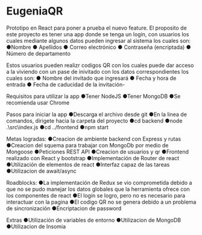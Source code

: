 # EugeniaQR
Prototipo en React para poner a prueba el nuevo feature.
El proposito de este proyecto es tener una app donde se tenga un login, con usuarios los cuales mediante algunos datos pueden ingresar al sistema los cuales son:
●Nombre
● Apellidos
● Correo electrónico
● Contraseña (encriptada)
● Número de departamento

Estos usuarios pueden realizr codigos QR con los cuales puede dar acceso a la viviendo con un pase de inivitado con los datos correspondientes los cuales son:
● Nombre del invitado que ingresará
● Fecha y hora de entrada
● Fecha de caducidad de la invitación-

Requisitos para utilizar la app
●Tener NodeJS
●Tener MongoDB
●Se recomienda usar Chrome

Pasos para iniciar la app
●Descarga el archivo desde git
●En la linea de comandos, dirigete hacia la carpeta del proyecto
●cd backend 
●node .\src\index.js
●cd ../frontend
●npm start


Metas logradas:
●Creacion de ambiente backend con Express y rutas
●Creacion del squema para trabajar con MongoDb por medio de Mongoose
●Peticiones REST API
●Creacion de usuarios y qr
●Frontend realizado con React y bootstrap
●Implementación de Router de react
●Utilización de elementos de react
●Interfaz capaz de las tareas 
●Utilizacion de await/async


Roadblocks:
●La implementación de Redux se vio comprometida debido a que no se pudo manejar los datos globales que la herramienta ofrece con los componentes de react
●El login se logro, pero no es necesario para interactuar con la pagina
●El codigo QR no se genera debido a un problema de sincronización
●Encriptacion de password

Extras
●Utilización de variables de entorno
●Utilizacion de MongoDB
●Utilizacion de Insomia
